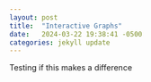 ```yaml
---
layout: post
title:  "Interactive Graphs"
date:   2024-03-22 19:38:41 -0500
categories: jekyll update
---
```

Testing if this makes a difference
